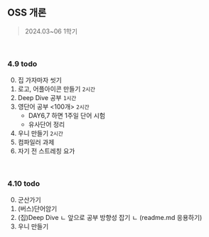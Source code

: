 
## OSS 개론

> 2024.03~06 1학기


<br />

### 4.9 todo
0. 집 가자마자 씻기
1. 로고, 어플아이콘 만들기 `2시간`
2. Deep Dive 공부 `1시간`
3. 영단어 공부 <100개> `2시간`
    - DAY6,7 하면 1주일 단어 시험
    - 유사단어 정리
4. 우니 만들기 `2시간`
5. 컴파일러 과제
6. 자기 전 스트레칭 요가

<br />

### 4.10 todo
0. 군산가기
1. (버스)단어암기
2. (집)Deep Dive 
    ㄴ 앞으로 공부 방향성 잡기
    ㄴ (readme.md 응용하기)
3. 우니 만들기
